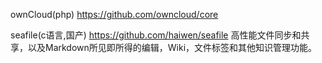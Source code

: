 ownCloud(php)
https://github.com/owncloud/core

seafile(c语言,国产)
https://github.com/haiwen/seafile
高性能文件同步和共享，以及Markdown所见即所得的编辑，Wiki，文件标签和其他知识管理功能。